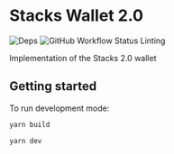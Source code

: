 # Stacks Wallet 2.0

![Deps](https://img.shields.io/david/blockstack/stacks-wallet?ref=release/stacking)
![GitHub Workflow Status Linting](https://img.shields.io/github/workflow/status/blockstack/stacks-wallet/Testing/release/stacking)

Implementation of the Stacks 2.0 wallet

## Getting started

To run development mode:

```sh
yarn build
```

```sh
yarn dev
```
